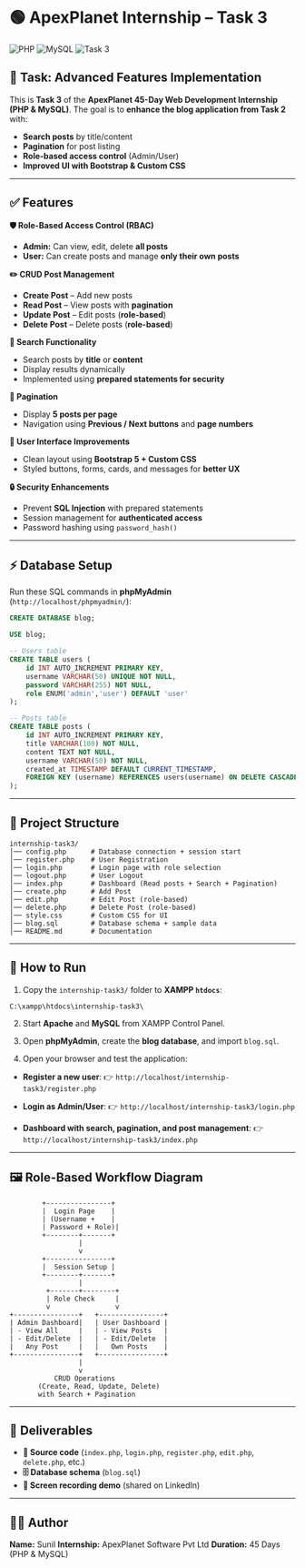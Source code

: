 # 🟢 ApexPlanet Internship – Task 3

![PHP](https://img.shields.io/badge/PHP-7.4-blue?logo=php\&logoColor=white)
![MySQL](https://img.shields.io/badge/MySQL-8.0-green?logo=mysql\&logoColor=white)
![Task 3](https://img.shields.io/badge/Task-3-brightgreen)

## 📌 Task: Advanced Features Implementation

This is **Task 3** of the **ApexPlanet 45-Day Web Development Internship (PHP & MySQL)**.
The goal is to **enhance the blog application from Task 2** with:

* **Search posts** by title/content
* **Pagination** for post listing
* **Role-based access control** (Admin/User)
* **Improved UI with Bootstrap & Custom CSS**

---

## ✅ Features

**🛡 Role-Based Access Control (RBAC)**

* **Admin:** Can view, edit, delete **all posts**
* **User:** Can create posts and manage **only their own posts**

**✏️ CRUD Post Management**

* **Create Post** – Add new posts
* **Read Post** – View posts with **pagination**
* **Update Post** – Edit posts (**role-based**)
* **Delete Post** – Delete posts (**role-based**)

**🔎 Search Functionality**

* Search posts by **title** or **content**
* Display results dynamically
* Implemented using **prepared statements for security**

**📄 Pagination**

* Display **5 posts per page**
* Navigation using **Previous / Next buttons** and **page numbers**

**🎨 User Interface Improvements**

* Clean layout using **Bootstrap 5 + Custom CSS**
* Styled buttons, forms, cards, and messages for **better UX**

**🔒 Security Enhancements**

* Prevent **SQL Injection** with prepared statements
* Session management for **authenticated access**
* Password hashing using `password_hash()`

---

## ⚡ Database Setup

Run these SQL commands in **phpMyAdmin** (`http://localhost/phpmyadmin/`):

```sql
CREATE DATABASE blog;

USE blog;

-- Users table
CREATE TABLE users (
    id INT AUTO_INCREMENT PRIMARY KEY,
    username VARCHAR(50) UNIQUE NOT NULL,
    password VARCHAR(255) NOT NULL,
    role ENUM('admin','user') DEFAULT 'user'
);

-- Posts table
CREATE TABLE posts (
    id INT AUTO_INCREMENT PRIMARY KEY,
    title VARCHAR(100) NOT NULL,
    content TEXT NOT NULL,
    username VARCHAR(50) NOT NULL,
    created_at TIMESTAMP DEFAULT CURRENT_TIMESTAMP,
    FOREIGN KEY (username) REFERENCES users(username) ON DELETE CASCADE
);
```

---

## 📂 Project Structure

```
internship-task3/
│── config.php      # Database connection + session start
│── register.php    # User Registration
│── login.php       # Login page with role selection
│── logout.php      # User Logout
│── index.php       # Dashboard (Read posts + Search + Pagination)
│── create.php      # Add Post
│── edit.php        # Edit Post (role-based)
│── delete.php      # Delete Post (role-based)
│── style.css       # Custom CSS for UI
│── blog.sql        # Database schema + sample data
│── README.md       # Documentation
```

---

## 🚀 How to Run

1. Copy the `internship-task3/` folder to **XAMPP `htdocs`**:

```
C:\xampp\htdocs\internship-task3\
```

2. Start **Apache** and **MySQL** from XAMPP Control Panel.

3. Open **phpMyAdmin**, create the **blog database**, and import `blog.sql`.

4. Open your browser and test the application:

* **Register a new user**:
  👉 `http://localhost/internship-task3/register.php`

* **Login as Admin/User**:
  👉 `http://localhost/internship-task3/login.php`

* **Dashboard with search, pagination, and post management**:
  👉 `http://localhost/internship-task3/index.php`

---

## 🖼 Role-Based Workflow Diagram

```
        +----------------+
        |  Login Page    |
        | (Username +    |
        | Password + Role)|
        +--------+-------+
                 |
                 v
        +----------------+
        |  Session Setup |
        +--------+-------+
                 |
         +-------+--------+
         | Role Check     |
         v                v
+----------------+   +----------------+
| Admin Dashboard|   | User Dashboard |
| - View All     |   | - View Posts   |
| - Edit/Delete  |   | - Edit/Delete  |
|   Any Post     |   |   Own Posts    |
+----------------+   +----------------+
                 |
                 v
           CRUD Operations
       (Create, Read, Update, Delete)
       with Search + Pagination
```

---

## 📜 Deliverables

* **💾 Source code** (`index.php`, `login.php`, `register.php`, `edit.php`, `delete.php`, etc.)
* **🗄 Database schema** (`blog.sql`)
* **🎥 Screen recording demo** (shared on LinkedIn)

---

## 👨‍💻 Author

**Name:** Sunil
**Internship:** ApexPlanet Software Pvt Ltd
**Duration:** 45 Days (PHP & MySQL)

